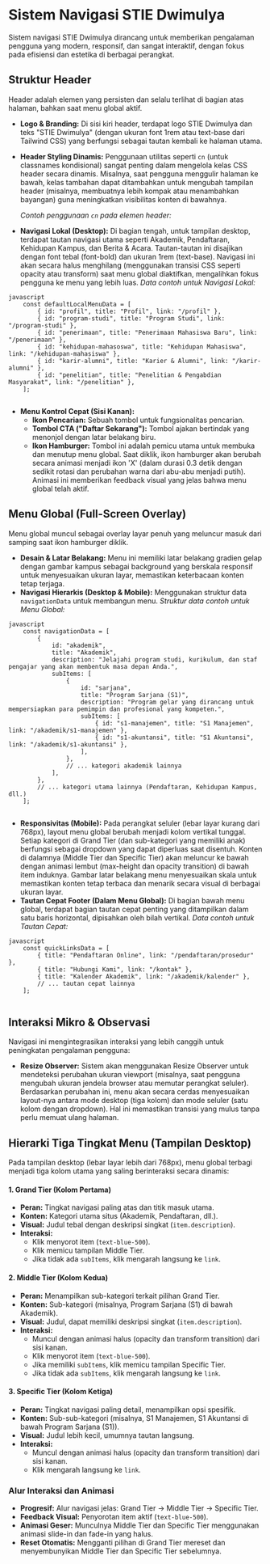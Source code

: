 # Sistem Navigasi STIE Dwimulya

Sistem navigasi STIE Dwimulya dirancang untuk memberikan pengalaman pengguna yang modern, responsif, dan sangat interaktif, dengan fokus pada efisiensi dan estetika di berbagai perangkat.

## Struktur Header

Header adalah elemen yang persisten dan selalu terlihat di bagian atas halaman, bahkan saat menu global aktif.

-   **Logo & Branding:** Di sisi kiri header, terdapat logo STIE Dwimulya dan teks "STIE Dwimulya" (dengan ukuran font 1rem atau text-base dari Tailwind CSS) yang berfungsi sebagai tautan kembali ke halaman utama.
-   **Header Styling Dinamis:** Penggunaan utilitas seperti `cn` (untuk classnames kondisional) sangat penting dalam mengelola kelas CSS header secara dinamis. Misalnya, saat pengguna menggulir halaman ke bawah, kelas tambahan dapat ditambahkan untuk mengubah tampilan header (misalnya, membuatnya lebih kompak atau menambahkan bayangan) guna meningkatkan visibilitas konten di bawahnya.

    *Contoh penggunaan `cn` pada elemen header:*


-   **Navigasi Lokal (Desktop):** Di bagian tengah, untuk tampilan desktop, terdapat tautan navigasi utama seperti Akademik, Pendaftaran, Kehidupan Kampus, dan Berita & Acara. Tautan-tautan ini disajikan dengan font tebal (font-bold) dan ukuran 1rem (text-base). Navigasi ini akan secara halus menghilang (menggunakan transisi CSS seperti opacity atau transform) saat menu global diaktifkan, mengalihkan fokus pengguna ke menu yang lebih luas.
    *Data contoh untuk Navigasi Lokal:*
    
```
javascript
    const defaultLocalMenuData = [
        { id: "profil", title: "Profil", link: "/profil" },
        { id: "program-studi", title: "Program Studi", link: "/program-studi" },
        { id: "penerimaan", title: "Penerimaan Mahasiswa Baru", link: "/penerimaan" },
        { id: "kehidupan-mahasoswa", title: "Kehidupan Mahasiswa", link: "/kehidupan-mahasiswa" },
        { id: "karir-alumni", title: "Karier & Alumni", link: "/karir-alumni" },
        { id: "penelitian", title: "Penelitian & Pengabdian Masyarakat", link: "/penelitian" },
    ];
    
```
-   **Menu Kontrol Cepat (Sisi Kanan):**
    -   **Ikon Pencarian:** Sebuah tombol untuk fungsionalitas pencarian.
    -   **Tombol CTA ("Daftar Sekarang"):** Tombol ajakan bertindak yang menonjol dengan latar belakang biru.
    -   **Ikon Hamburger:** Tombol ini adalah pemicu utama untuk membuka dan menutup menu global. Saat diklik, ikon hamburger akan berubah secara animasi menjadi ikon 'X' (dalam durasi 0.3 detik dengan sedikit rotasi dan perubahan warna dari abu-abu menjadi putih). Animasi ini memberikan feedback visual yang jelas bahwa menu global telah aktif.

## Menu Global (Full-Screen Overlay)

Menu global muncul sebagai overlay layar penuh yang meluncur masuk dari samping saat ikon hamburger diklik.

-   **Desain & Latar Belakang:** Menu ini memiliki latar belakang gradien gelap dengan gambar kampus sebagai background yang berskala responsif untuk menyesuaikan ukuran layar, memastikan keterbacaan konten tetap terjaga.
-   **Navigasi Hierarkis (Desktop & Mobile):** Menggunakan struktur data `navigationData` untuk membangun menu.
    *Struktur data contoh untuk Menu Global:*
    
```
javascript
    const navigationData = [
        {
            id: "akademik",
            title: "Akademik",
            description: "Jelajahi program studi, kurikulum, dan staf pengajar yang akan membentuk masa depan Anda.",
            subItems: [
                {
                    id: "sarjana",
                    title: "Program Sarjana (S1)",
                    description: "Program gelar yang dirancang untuk mempersiapkan para pemimpin dan profesional yang kompeten.",
                    subItems: [
                        { id: "s1-manajemen", title: "S1 Manajemen", link: "/akademik/s1-manajemen" },
                        { id: "s1-akuntansi", title: "S1 Akuntansi", link: "/akademik/s1-akuntansi" },
                    ],
                },
                // ... kategori akademik lainnya
            ],
        },
        // ... kategori utama lainnya (Pendaftaran, Kehidupan Kampus, dll.)
    ];
    
```
-   **Responsivitas (Mobile):**
    Pada perangkat seluler (lebar layar kurang dari 768px), layout menu global berubah menjadi kolom vertikal tunggal.
    Setiap kategori di Grand Tier (dan sub-kategori yang memiliki anak) berfungsi sebagai dropdown yang dapat diperluas saat disentuh. Konten di dalamnya (Middle Tier dan Specific Tier) akan meluncur ke bawah dengan animasi lembut (max-height dan opacity transition) di bawah item induknya.
    Gambar latar belakang menu menyesuaikan skala untuk memastikan konten tetap terbaca dan menarik secara visual di berbagai ukuran layar.
-   **Tautan Cepat Footer (Dalam Menu Global):** Di bagian bawah menu global, terdapat bagian tautan cepat penting yang ditampilkan dalam satu baris horizontal, dipisahkan oleh bilah vertikal.
    *Data contoh untuk Tautan Cepat:*
    
```
javascript
    const quickLinksData = [
        { title: "Pendaftaran Online", link: "/pendaftaran/prosedur" },
        { title: "Hubungi Kami", link: "/kontak" },
        { title: "Kalender Akademik", link: "/akademik/kalender" },
        // ... tautan cepat lainnya
    ];
    
```
## Interaksi Mikro & Observasi

Navigasi ini mengintegrasikan interaksi yang lebih canggih untuk peningkatan pengalaman pengguna:

-   **Resize Observer:** Sistem akan menggunakan Resize Observer untuk mendeteksi perubahan ukuran viewport (misalnya, saat pengguna mengubah ukuran jendela browser atau memutar perangkat seluler). Berdasarkan perubahan ini, menu akan secara cerdas menyesuaikan layout-nya antara mode desktop (tiga kolom) dan mode seluler (satu kolom dengan dropdown). Hal ini memastikan transisi yang mulus tanpa perlu memuat ulang halaman.

## Hierarki Tiga Tingkat Menu (Tampilan Desktop)

Pada tampilan desktop (lebar layar lebih dari 768px), menu global terbagi menjadi tiga kolom utama yang saling berinteraksi secara dinamis:

#### 1. Grand Tier (Kolom Pertama)

-   **Peran:** Tingkat navigasi paling atas dan titik masuk utama.
-   **Konten:** Kategori utama situs (Akademik, Pendaftaran, dll.).
-   **Visual:** Judul tebal dengan deskripsi singkat (`item.description`).
-   **Interaksi:**
    -   Klik menyorot item (`text-blue-500`).
    -   Klik memicu tampilan Middle Tier.
    -   Jika tidak ada `subItems`, klik mengarah langsung ke `link`.

#### 2. Middle Tier (Kolom Kedua)

-   **Peran:** Menampilkan sub-kategori terkait pilihan Grand Tier.
-   **Konten:** Sub-kategori (misalnya, Program Sarjana (S1) di bawah Akademik).
-   **Visual:** Judul, dapat memiliki deskripsi singkat (`item.description`).
-   **Interaksi:**
    -   Muncul dengan animasi halus (opacity dan transform transition) dari sisi kanan.
    -   Klik menyorot item (`text-blue-500`).
    -   Jika memiliki `subItems`, klik memicu tampilan Specific Tier.
    -   Jika tidak ada `subItems`, klik mengarah langsung ke `link`.

#### 3. Specific Tier (Kolom Ketiga)

-   **Peran:** Tingkat navigasi paling detail, menampilkan opsi spesifik.
-   **Konten:** Sub-sub-kategori (misalnya, S1 Manajemen, S1 Akuntansi di bawah Program Sarjana (S1)).
-   **Visual:** Judul lebih kecil, umumnya tautan langsung.
-   **Interaksi:**
    -   Muncul dengan animasi halus (opacity dan transform transition) dari sisi kanan.
    -   Klik mengarah langsung ke `link`.

### Alur Interaksi dan Animasi

-   **Progresif:** Alur navigasi jelas: Grand Tier → Middle Tier → Specific Tier.
-   **Feedback Visual:** Penyorotan item aktif (`text-blue-500`).
-   **Animasi Geser:** Munculnya Middle Tier dan Specific Tier menggunakan animasi slide-in dan fade-in yang halus.
-   **Reset Otomatis:** Mengganti pilihan di Grand Tier mereset dan menyembunyikan Middle Tier dan Specific Tier sebelumnya.